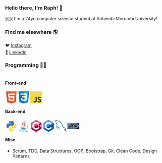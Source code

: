### Hello there, I'm Raph! 👋

🇧🇷  I'm a 24yo computer science student at Anhembi Morumbi University!

### Find me elsewhere 🌎

🐦  [Instagram](https://www.instagram.com/raphascandura/) <br>
💼  [LinkedIn](https://www.linkedin.com/in/raphaelscandura/) <br>

### Programming 👩‍💻
#
#### Front-end
<img align="left" alt="HTML" heigth="30" width="40" src="https://raw.githubusercontent.com/devicons/devicon/master/icons/html5/html5-original.svg">
<img align="left" alt="CSS" heigth="30" width="40" src="https://raw.githubusercontent.com/devicons/devicon/master/icons/css3/css3-original.svg"> 
<img align="left" alt="Js" heigth="28" width="40" src="https://raw.githubusercontent.com/devicons/devicon/master/icons/javascript/javascript-original.svg">
<!-- break-->

<br />

#
#### Back-end
<img align="left" alt="Python" heigth="28" width="40" src="https://raw.githubusercontent.com/devicons/devicon/master/icons/python/python-original.svg">
<img align="left" alt="Java" heigth="28" width="40" src="https://raw.githubusercontent.com/devicons/devicon/master/icons/java/java-original.svg">
<img align="left" alt="C++" heigth="28" width="40" src="https://raw.githubusercontent.com/devicons/devicon/master/icons/cplusplus/cplusplus-original.svg">
<img align="left" alt="C" heigth="28" width="40" src="https://raw.githubusercontent.com/devicons/devicon/master/icons/c/c-original.svg">
<img align="left" alt="MySQL" heigth="28" width="40" src="https://raw.githubusercontent.com/devicons/devicon/master/icons/mysql/mysql-original.svg">
<img align="left" alt="PHP" heigth="28" width="40" src="https://raw.githubusercontent.com/devicons/devicon/master/icons/php/php-original.svg">


<br />

#
#### Misc
- Scrum, TDD, Data Structures, OOP, Bootstrap, Git, Clean Code, Design Patterns

<!--
Huh? What are you doing here? No spying on my code, bruv

Yeah, sorry for that, here's some of the next things I want to include in my tech stack:

<img align="left" alt="C Sharp" width="40" height="40" src="https://raw.githubusercontent.com/devicons/devicon/master/icons/csharp/csharp-original.svg"/>
<img align="left" alt=".Net" width="50px" src="https://raw.githubusercontent.com/devicons/devicon/master/icons/dot-net/dot-net-original.svg"/>
<img align="left" alt="MongoDB" width="50px" src="https://raw.githubusercontent.com/devicons/devicon/master/icons/mongodb/mongodb-original.svg"/>
<img align="left" alt="NodeJS" width="50px" src="https://raw.githubusercontent.com/devicons/devicon/master/icons/nodejs/nodejs-original.svg"/>
<img align="left" alt="ExpressJS" width="50px" src="https://raw.githubusercontent.com/devicons/devicon/master/icons/express/express-original.svg"/>
<img align="left" alt="React" width="50px" src="https://raw.githubusercontent.com/devicons/devicon/master/icons/react/react-original.svg"/>
<img align="left" alt="AWS" width="50px" src="https://raw.githubusercontent.com/devicons/devicon/master/icons/amazonwebservices/amazonwebservices-original.svg"/>
<img align="left" alt="Django" width="50px" src="https://raw.githubusercontent.com/devicons/devicon/master/icons/django/django-original.svg"/>
<img align="left" alt="Flutter" width="50px" src="https://raw.githubusercontent.com/devicons/devicon/master/icons/flutter/flutter-original.svg"/>
<img align="left" alt="Apache Kafka" width="50px" src="https://raw.githubusercontent.com/devicons/devicon/master/icons/apachekafka/apachekafka-original.svg"/>
<img align="left" alt="Clojure" width="50px" src="https://raw.githubusercontent.com/devicons/devicon/master/icons/clojure/clojure-original.svg"/>
<img align="left" alt="Figma" width="50px" src="https://raw.githubusercontent.com/devicons/devicon/master/icons/figma/figma-original.svg"/>
<img align="left" alt="Docker" width="50px" src="https://raw.githubusercontent.com/devicons/devicon/master/icons/docker/docker-original.svg"/>
-->
